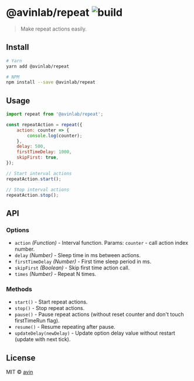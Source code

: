# @avinlab/repeat ![build](https://travis-ci.org/avin/repeat.svg?branch=master)

> Make repeat actions easily.

## Install

```bash
# Yarn
yarn add @avinlab/repeat

# NPM
npm install --save @avinlab/repeat
```

## Usage

```js
import repeat from '@avinlab/repeat';

const repeatAction = repeat({
    action: counter => {
        console.log(counter);
    },
    delay: 500,
    firstTimeDelay: 1000,
    skipFirst: true,
});

// Start interval actions
repeatAction.start();

// Stop interval actions
repeatAction.stop();
```

## API

### Options

* `action` _(Function)_ - Interval function. Params: `counter` - call action index number.
* `delay` _(Number)_ - Sleep time in ms between actions.
* `firstTimeDelay` _(Number)_ - First time sleep period in ms.
* `skipFirst` _(Boolean)_ - Skip first time action call.
* `times` _(Number)_ - Repeat N times.

### Methods

* `start()` - Start repeat actions.
* `stop()` - Stop repeat actions.
* `pause()` - Pause repeat actions (without reset counter and don't touch firstTimeRun flag).
* `resume()` - Resume repeating after pause.
* `updateDelay(newDelay)` - Update option delay value without restart (update with next tick).

## License

MIT © [avin](https://github.com/avin)
